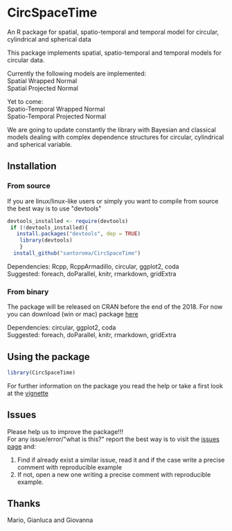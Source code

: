 # CircSpaceTime
An R package for spatial, spatio-temporal and temporal model for circular, cylindrical and spherical data

This package implements spatial, spatio-temporal and temporal models for circular data.  

Currently the following models are implemented:  
Spatial Wrapped Normal   
Spatial Projected Normal   

Yet to come:      
Spatio-Temporal Wrapped Normal   
Spatio-Temporal Projected Normal   

We are going to update constantly the library with Bayesian and classical models dealing with complex dependence structures for circular, cylindrical and spherical variable.

## Installation

### From source
If you are linux/linux-like users or simply you want to compile from source the best way is to use "devtools"

``` r
devtools_installed <- require(devtools)
 if (!devtools_installed){
   install.packages("devtools", dep = TRUE)
    library(devtools)
    }
  install_github("santoroma/CircSpaceTime")  
 ``` 
 
 Dependencies: Rcpp, RcppArmadillo, circular, ggplot2, coda   
 Suggested: foreach, doParallel, knitr, rmarkdown, gridExtra   
 
 ### From binary
 The package will be released on CRAN before the end of the 2018.
 For now you can download (win or mac) package [here](https://github.com/santoroma/CircSpaceTime/binary)
 
 Dependencies: circular, ggplot2, coda   
 Suggested: foreach, doParallel, knitr, rmarkdown, gridExtra   
 
 ## Using the package
 
 ```r
 library(CircSpaceTime)
 ```
 
 For further information on the package you read the help or take a first look at the [vignette](https://github.com/santoroma/CircSpaceTime/inst/doc/CircSpaceTime.html)

## Issues

Please help us to improve the package!!!  
For any issue/error/"what is this?" report the best way is to visit the [issues page](https://github.com/santoroma/CircSpaceTime/issues) and:
 1. Find if already exist a similar issue, read it and if the case write a precise comment with reproducible example
 2. If not, open a new one writing a precise comment with reproducible example.
 
 ## Thanks

 Mario, Gianluca and Giovanna
